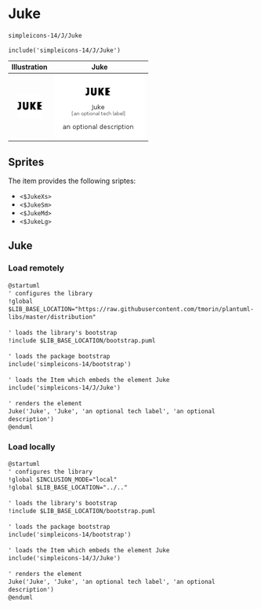 # Juke


```text
simpleicons-14/J/Juke
```

```text
include('simpleicons-14/J/Juke')
```



| Illustration | Juke |
| :---: | :---: |
| ![illustration for Illustration](../../simpleicons-14/J/Juke.png) | ![illustration for Juke](../../simpleicons-14/J/Juke.Local.png) |



## Sprites
The item provides the following sriptes:

- `<$JukeXs>`
- `<$JukeSm>`
- `<$JukeMd>`
- `<$JukeLg>`





## Juke

### Load remotely
```plantuml
@startuml
' configures the library
!global $LIB_BASE_LOCATION="https://raw.githubusercontent.com/tmorin/plantuml-libs/master/distribution"

' loads the library's bootstrap
!include $LIB_BASE_LOCATION/bootstrap.puml

' loads the package bootstrap
include('simpleicons-14/bootstrap')

' loads the Item which embeds the element Juke
include('simpleicons-14/J/Juke')

' renders the element
Juke('Juke', 'Juke', 'an optional tech label', 'an optional description')
@enduml
```

### Load locally
```plantuml
@startuml
' configures the library
!global $INCLUSION_MODE="local"
!global $LIB_BASE_LOCATION="../.."

' loads the library's bootstrap
!include $LIB_BASE_LOCATION/bootstrap.puml

' loads the package bootstrap
include('simpleicons-14/bootstrap')

' loads the Item which embeds the element Juke
include('simpleicons-14/J/Juke')

' renders the element
Juke('Juke', 'Juke', 'an optional tech label', 'an optional description')
@enduml
```

